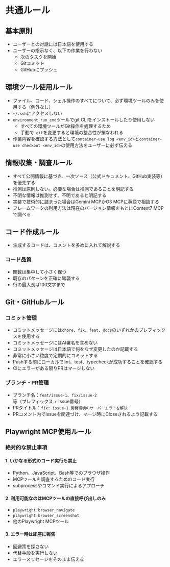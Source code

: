 # 共通ルール

## 基本原則

- ユーザーとの対話には日本語を使用する
- ユーザーの指示なく、以下の作業を行わない
  - 次のタスクを開始
  - Gitコミット
  - GitHubにプッシュ

## 環境ツール使用ルール

- ファイル、コード、シェル操作のすべてについて、必ず環境ツールのみを使用する（例外なし）
- `~/.ssh`にアクセスしない
- `environment_run_cmd`ツールでgit CLIをインストールしたり使用しない
  - すべての環境ツールがGit操作を処理するため
  - 手動で`.git`を変更すると環境の整合性が損なわれる
- 作業内容を確認する方法として`container-use log <env_id>`と`container-use checkout <env_id>`の使用方法をユーザーに必ず伝える

## 情報収集・調査ルール

- すべて公開情報に基づき、一次ソース（公式ドキュメント、GitHub実装等）を優先する
- 推測は原則しない。必要な場合は推測であることを明記する
- 不明な情報は推測せず、不明であると明記する
- 実装で技術的に詰まった場合はGemini MCPかO3 MCPに英語で相談する
- フレームワークの利用方法は現在のバージョン情報をもとにContext7 MCPで調べる

## コード作成ルール

- 生成するコードは、コメントを多めに入れて解説する

### コード品質

- 関数は集中して小さく保つ
- 既存のパターンを正確に踏襲する
- 行の最大長は100文字まで

## Git・GitHubルール

### コミット管理

- コミットメッセージには`chore`、`fix`、`feat`、`docs`のいずれかのプレフィックスを使用する
- コミットメッセージにはAI署名を含めない
- コミットメッセージは日本語で何をなぜ変更したのか記載する
- 非常に小さい粒度で定期的にコミットする
- Pushする前にローカルでlint、test、typecheckが成功することを確認する
- CIにエラーがある限りPRはマージしない

### ブランチ・PR管理

- ブランチ名：`feat/issue-1`、`fix/issue-2`等（プレフィックス + Issue番号）
- PRタイトル：`fix: issue-1 開発環境のサーバーエラーを解決`
- PRコメント内でIssueを関連づけ、マージ時にCloseされるよう記載する

## Playwright MCP使用ルール

### 絶対的な禁止事項

#### 1. いかなる形式のコード実行も禁止

- Python、JavaScript、Bash等でのブラウザ操作
- MCPツールを調査するためのコード実行
- subprocessやコマンド実行によるアプローチ

#### 2. 利用可能なのはMCPツールの直接呼び出しのみ

- `playwright:browser_navigate`
- `playwright:browser_screenshot`
- 他のPlaywright MCPツール

#### 3. エラー時は即座に報告

- 回避策を探さない
- 代替手段を実行しない
- エラーメッセージをそのまま伝える
